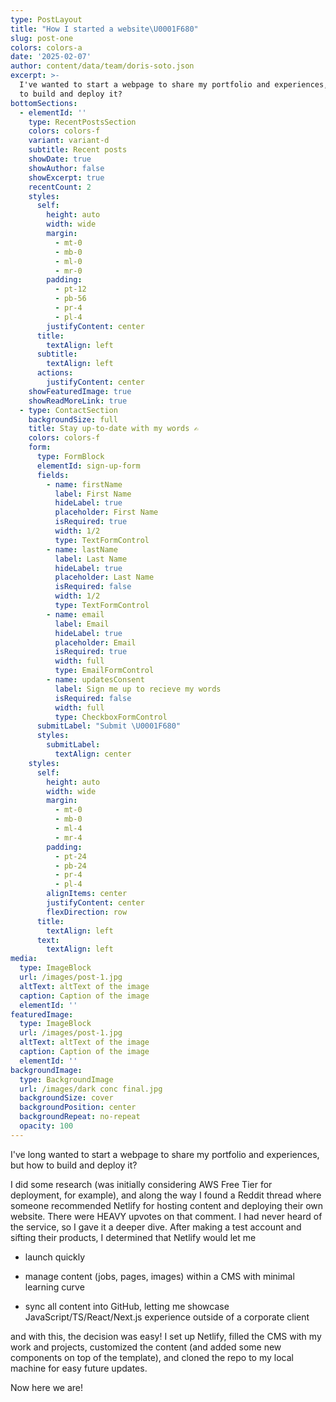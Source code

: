 ```yaml
---
type: PostLayout
title: "How I started a website\U0001F680"
slug: post-one
colors: colors-a
date: '2025-02-07'
author: content/data/team/doris-soto.json
excerpt: >-
  I've wanted to start a webpage to share my portfolio and experiences, but how
  to build and deploy it?
bottomSections:
  - elementId: ''
    type: RecentPostsSection
    colors: colors-f
    variant: variant-d
    subtitle: Recent posts
    showDate: true
    showAuthor: false
    showExcerpt: true
    recentCount: 2
    styles:
      self:
        height: auto
        width: wide
        margin:
          - mt-0
          - mb-0
          - ml-0
          - mr-0
        padding:
          - pt-12
          - pb-56
          - pr-4
          - pl-4
        justifyContent: center
      title:
        textAlign: left
      subtitle:
        textAlign: left
      actions:
        justifyContent: center
    showFeaturedImage: true
    showReadMoreLink: true
  - type: ContactSection
    backgroundSize: full
    title: Stay up-to-date with my words ✍️
    colors: colors-f
    form:
      type: FormBlock
      elementId: sign-up-form
      fields:
        - name: firstName
          label: First Name
          hideLabel: true
          placeholder: First Name
          isRequired: true
          width: 1/2
          type: TextFormControl
        - name: lastName
          label: Last Name
          hideLabel: true
          placeholder: Last Name
          isRequired: false
          width: 1/2
          type: TextFormControl
        - name: email
          label: Email
          hideLabel: true
          placeholder: Email
          isRequired: true
          width: full
          type: EmailFormControl
        - name: updatesConsent
          label: Sign me up to recieve my words
          isRequired: false
          width: full
          type: CheckboxFormControl
      submitLabel: "Submit \U0001F680"
      styles:
        submitLabel:
          textAlign: center
    styles:
      self:
        height: auto
        width: wide
        margin:
          - mt-0
          - mb-0
          - ml-4
          - mr-4
        padding:
          - pt-24
          - pb-24
          - pr-4
          - pl-4
        alignItems: center
        justifyContent: center
        flexDirection: row
      title:
        textAlign: left
      text:
        textAlign: left
media:
  type: ImageBlock
  url: /images/post-1.jpg
  altText: altText of the image
  caption: Caption of the image
  elementId: ''
featuredImage:
  type: ImageBlock
  url: /images/post-1.jpg
  altText: altText of the image
  caption: Caption of the image
  elementId: ''
backgroundImage:
  type: BackgroundImage
  url: /images/dark conc final.jpg
  backgroundSize: cover
  backgroundPosition: center
  backgroundRepeat: no-repeat
  opacity: 100
---
```

I've long wanted to start a webpage to share my portfolio and experiences, but how to build and deploy it?

I did some research (was initially considering AWS Free Tier for deployment, for example), and along the way I found a Reddit thread where someone recommended Netlify for hosting content and deploying their own website. There were HEAVY upvotes on that comment. I had never heard of the service, so I gave it a deeper dive. After making a test account and sifting their products, I determined that Netlify would let me

*   launch quickly

*   manage content (jobs, pages, images) within a CMS with minimal learning curve

*   sync all content into GitHub, letting me showcase JavaScript/TS/React/Next.js experience outside of a corporate client

and with this, the decision was easy! I set up Netlify, filled the CMS with my work and projects, customized the content (and added some new components on top of the template), and cloned the repo to my local machine for easy future updates.

Now here we are!
